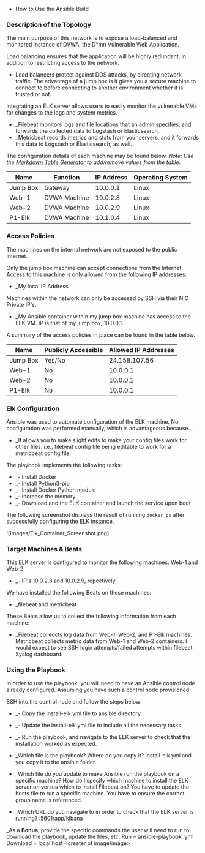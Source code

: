 - How to Use the Ansible Build


### Description of the Topology

The main purpose of this network is to expose a load-balanced and monitored instance of DVWA, the D*mn Vulnerable Web Application.

Load balancing ensures that the application will be highly redundant, in addition to restricting access to the network.
- Load balancers protect against DOS attacks, by directing network traffic.  The advantage of a jump box is it gives you a secure machine to connect to before connecting to another environment whether it is trusted or not.

Integrating an ELK server allows users to easily monitor the vulnerable VMs for changes to the logs and system metrics.
- _Filebeat monitors logs and file locations that an admin specifies, and forwards the collected data to Logstash or Elasticsearch.  
- _Metricbeat records metrics and stats from your servers, and it forwards this data to Logstash or Elasticsearch, as well. 

The configuration details of each machine may be found below.
_Note: Use the [Markdown Table Generator](http://www.tablesgenerator.com/markdown_tables) to add/remove values from the table_.

| Name     | Function     | IP Address | Operating System |
|----------|--------------|------------|------------------|
| Jump Box | Gateway      | 10.0.0.1   | Linux            |
| Web-1    | DVWA Machine | 10.0.2.8   | Linux            |
| Web-2    | DVWA Machine | 10.0.2.9   | Linux            |
| P1-Elk   | DVWA Machine | 10.1.0.4   | Linux            |

### Access Policies

The machines on the internal network are not exposed to the public Internet. 

Only the jump box machine can accept connections from the Internet. Access to this machine is only allowed from the following IP addresses:
- _My local IP Address 

Machines within the network can only be accessed by SSH via their NIC Private IP's.
- _My Ansible container within my jump box machine has access to the ELK VM.  IP is that of my jump box, 10.0.0.1.    

A summary of the access policies in place can be found in the table below.

| Name     | Publicly Accessible | Allowed IP Addresses |
|----------|---------------------|----------------------|
| Jump Box | Yes/No              | 24.158.107.56        |
| Web-1    | No                  | 10.0.0.1             |
| Web-2    | No                  | 10.0.0.1             |
| P1-Elk   | No                  | 10.0.0.1             |

### Elk Configuration

Ansible was used to automate configuration of the ELK machine. No configuration was performed manually, which is advantageous because...
- _It allows you to make slight edits to make your config files work for other files.  i.e., filebeat config file being editable to work for a metricbeat config file. 

The playbook implements the following tasks:
- _- Install Docker
- _- Install Python3-pip
- _- Install Docker Python module 
- _- Increase the memory 
- _- Download and the ELK container and launch the service upon boot 


The following screenshot displays the result of running `docker ps` after successfully configuring the ELK instance.

![Images/Elk_Container_Screenshot.png]

### Target Machines & Beats
This ELK server is configured to monitor the following machines: Web-1 and Web-2
- _- IP's 10.0.2.8 and 10.0.2.9, repectively 

We have installed the following Beats on these machines:
- _filebeat and metricbeat 

These Beats allow us to collect the following information from each machine:
- _Filebeat colleccts log data from Web-1, Web-2, and P1-Elk machines.  Metricbeat collects metric data from Web-1 and Web-2 containers.  I would expect to see SSH login attempts/failed attempts within filebeat Syslog dashboard.  

### Using the Playbook
In order to use the playbook, you will need to have an Ansible control node already configured. Assuming you have such a control node provisioned: 

SSH into the control node and follow the steps below:
- _- Copy the install-elk.yml file to ansible directory.
- _- Update the install-elk.yml file to include all the necessary tasks.  
- _- Run the playbook, and navigate to the ELK server to check that the installation worked as expected.

- _Which file is the playbook? Where do you copy it? install-elk.yml and you copy it to the ansible folder. 
- _Which file do you update to make Ansible run the playbook on a specific machine? How do I specify which machine to install the ELK server on versus which to install Filebeat on? You have to update the hosts file to run a specific machine.  You have to ensure the correct group name is referenced.  
- _Which URL do you navigate to in order to check that the ELK server is running? <My VM Public IP>:5601/app/kibana

_As a **Bonus**, provide the specific commands the user will need to run to download the playbook, update the files, etc. 
Run = ansible-playbook <name-of-playbook>.yml 
Download = local.host <creater of image/image> 
